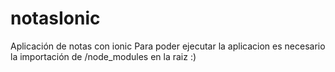 # notasIonic
Aplicación de notas con ionic
Para poder ejecutar la aplicacion es necesario la importación de  /node_modules en la raiz
:)
